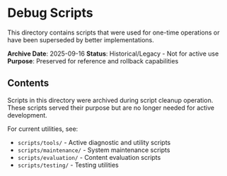 # Debug Scripts

This directory contains scripts that were used for one-time operations or have been superseded by better implementations.

**Archive Date**: 2025-09-16
**Status**: Historical/Legacy - Not for active use
**Purpose**: Preserved for reference and rollback capabilities

## Contents

Scripts in this directory were archived during script cleanup operation.
These scripts served their purpose but are no longer needed for active development.

For current utilities, see:
- `scripts/tools/` - Active diagnostic and utility scripts
- `scripts/maintenance/` - System maintenance scripts
- `scripts/evaluation/` - Content evaluation scripts
- `scripts/testing/` - Testing utilities
